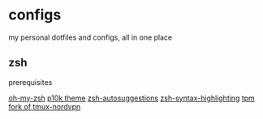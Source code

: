 # configs
my personal dotfiles and configs, all in one place

## zsh

prerequisites

[oh-my-zsh](https://github.com/ohmyzsh/ohmyzsh#basic-installation)
[p10k theme](https://github.com/romkatv/powerlevel10k/blob/master/README.md#oh-my-zsh)
[zsh-autosuggestions](https://github.com/zsh-users/zsh-autosuggestions/blob/master/INSTALL.md)
[zsh-syntax-highlighting](https://github.com/zsh-users/zsh-syntax-highlighting/blob/master/INSTALL.md)
[tpm](https://github.com/tmux-plugins/tpm#installation)
[fork of tmux-nordvpn](https://github.com/tsukiongithub/tmux-nordvpn)
